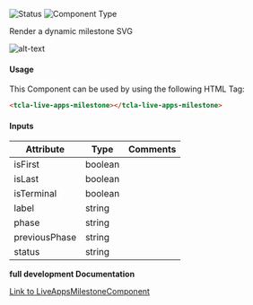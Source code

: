 
![Status][auto] ![Component Type][major] <!--Component Meta {"created_by":"Auto", "reviewed_by":"Auto", "last_modified_by":"Auto", "comment":"none"} Component Meta -->


<p>Render a dynamic milestone SVG</p>

<p><img src="../live-apps-milestone.png" alt="alt-text" class="img-responsive" title="Documents Component Image"></p>



#### Usage


This Component can be used by using the following HTML Tag:

```html
<tcla-live-apps-milestone></tcla-live-apps-milestone>
```

#### Inputs

Attribute | Type | Comments
--- | --- | ---
isFirst | boolean | 
isLast | boolean | 
isTerminal | boolean | 
label | string | 
phase | string | 
previousPhase | string | 
status | string | 


<b>full development Documentation</b>

[Link to LiveAppsMilestoneComponent](https://tibcosoftware.github.io/TCSTK-Libdocs/libdocs/tc-liveapps-lib/components/LiveAppsMilestoneComponent.html)


[auto]: https://img.shields.io/badge/Status-auto%20generated-lightgrey.svg?style=flat "auto generated"

[manually]: https://img.shields.io/badge/Status-manually%20created-yellow.svg?style=flat "manually created"

[draft]: https://img.shields.io/badge/Status-draft-red.svg?style=flat "draft"

[review]: https://img.shields.io/badge/Status-need%20review-yellowgreen.svg?style=flat "need review"

[review done]: https://img.shields.io/badge/Status-review%20done-green.svg?style=flat "review done"

[finalized]: https://img.shields.io/badge/Status-finalized-brightgreen.svg?style=flat "finalized"

[top]: https://img.shields.io/badge/Component%20Type-Top-blue.svg?style=flat "top Component"

[major]: https://img.shields.io/badge/Component%20Type-major%20Component-blue.svg?style=flat "major Component"

[minor]: https://img.shields.io/badge/Component%20Type-minor%20Component-blue.svg?style=flat "minor Component"


